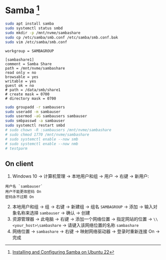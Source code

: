 # Samba [^1]

```sh
sudo apt install samba
sudo systemctl status smbd
sudo mkdir -p /mnt/nvme/sambashare
sudo cp /etc/samba/smb.conf /etc/samba/smb.conf.bak
sudo vim /etc/samba/smb.conf
```

```
workgroup = SAMBAGROUP

[sambashare1]
comment = Samba Share
path = /mnt/nvme/sambashare
read only = no
browsable = yes
writable = yes
guest ok = no
# path = /data/smb/share1
# create mask = 0700
# directory mask = 0700
```

```sh
sudo groupadd -r sambausers
sudo useradd -m sambauser
sudo usermod -aG sambausers sambauser
sudo smbpasswd -a sambauser
sudo systemctl restart smbd
# sudo chown -R :sambausers /mnt/nvme/sambashare
# sudo chmod 1770 /mnt/nvme/sambashare
# sudo systemctl enable --now smb
# sudo systemctl enable --now nmb
# testparm
```

## On client

1. Windows 10 → 计算机管理 → 本地用户和组 → 用户 → 右键 → 新用户:
  ```
  用户名 `sambauser`
  用户不能更改密码 On 
  密码永不过期 On
  ```
2. 本地用户和组 → 组 → 右键 → 新建组 → 组名 `SAMBAGROUP` → 添加 → 输入对象名称来选择 `sambauser` → 确认 → 创建
3. 资源管理器 → 此电脑 → 右键 → 添加一个网络位置 → 指定网站的位置 → `\\<your_host>\sambashare` → 请键入该网络位置的名称 `sambashare`
4. 网络位置 → `sambashare` → 右键 → 映射网络驱动器 → 登录时重新连接 On → 完成

[^1]: [Installing and Configuring Samba on Ubuntu 22](https://reintech.io/blog/installing-configuring-samba-ubuntu-22)

